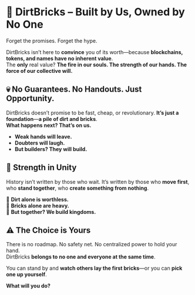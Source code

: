 # 🧱 DirtBricks – Built by Us, Owned by No One  

Forget the promises. Forget the hype.  

DirtBricks isn’t here to **convince** you of its worth—because **blockchains, tokens, and names have no inherent value**.  
The **only** real value? **The fire in our souls. The strength of our hands. The force of our collective will.**  

## 💀 No Guarantees. No Handouts. Just Opportunity.  
DirtBricks doesn’t promise to be fast, cheap, or revolutionary. **It’s just a foundation**—**a pile of dirt and bricks**.  
**What happens next? That’s on us.**  

- **Weak hands will leave.**  
- **Doubters will laugh.**  
- **But builders? They will build.**  

## 🤝 Strength in Unity  
History isn’t written by those who wait. It’s written by those who **move first**, who **stand together**, who **create something from nothing**.  

🧱 **Dirt alone is worthless.**  
🧱 **Bricks alone are heavy.**  
🧱 **But together? We build kingdoms.**  

## ⚠️ The Choice is Yours  
There is no roadmap. No safety net. No centralized power to hold your hand.  
DirtBricks **belongs to no one and everyone at the same time**.  

You can stand by and **watch others lay the first bricks**—or you can **pick one up yourself**.  

**What will you do?**  
